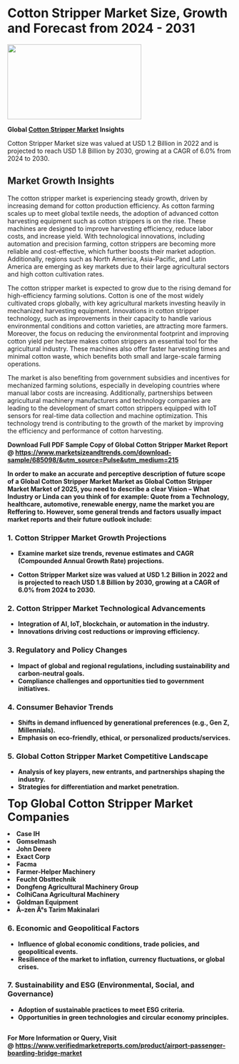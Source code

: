 <H1>Cotton Stripper Market Size, Growth and Forecast from 2024 - 2031</H1><img class="aligncenter size-medium wp-image-584254" src="https://thirdeyenews.in/wp-content/uploads/2024/09/Global-Market-Research-300x168.jpeg" alt="" width="300" height="168" /><p><strong>Global&nbsp;<a href="https://www.marketsizeandtrends.com/download-sample/685098/&amp;utm_source=Pulse&amp;utm_medium=215">Cotton Stripper Market</a> Insights</strong></p><p>Cotton Stripper Market size was valued at USD 1.2 Billion in 2022 and is projected to reach USD 1.8 Billion by 2030, growing at a CAGR of 6.0% from 2024 to 2030.</p><p><h2>Market Growth Insights</h2> <p>The cotton stripper market is experiencing steady growth, driven by increasing demand for cotton production efficiency. As cotton farming scales up to meet global textile needs, the adoption of advanced cotton harvesting equipment such as cotton strippers is on the rise. These machines are designed to improve harvesting efficiency, reduce labor costs, and increase yield. With technological innovations, including automation and precision farming, cotton strippers are becoming more reliable and cost-effective, which further boosts their market adoption. Additionally, regions such as North America, Asia-Pacific, and Latin America are emerging as key markets due to their large agricultural sectors and high cotton cultivation rates.</p> <p><strong></strong></p> <p>The cotton stripper market is expected to grow due to the rising demand for high-efficiency farming solutions. Cotton is one of the most widely cultivated crops globally, with key agricultural markets investing heavily in mechanized harvesting equipment. Innovations in cotton stripper technology, such as improvements in their capacity to handle various environmental conditions and cotton varieties, are attracting more farmers. Moreover, the focus on reducing the environmental footprint and improving cotton yield per hectare makes cotton strippers an essential tool for the agricultural industry. These machines also offer faster harvesting times and minimal cotton waste, which benefits both small and large-scale farming operations.</p> <p>The market is also benefiting from government subsidies and incentives for mechanized farming solutions, especially in developing countries where manual labor costs are increasing. Additionally, partnerships between agricultural machinery manufacturers and technology companies are leading to the development of smart cotton strippers equipped with IoT sensors for real-time data collection and machine optimization. This technology trend is contributing to the growth of the market by improving the efficiency and performance of cotton harvesting.</p> <p><strong></p><p><span class=""><strong>Download Full PDF Sample Copy of Global Cotton Stripper Market Report</strong> @ <a href="https://www.marketsizeandtrends.com/download-sample/685098/&amp;utm_source=Pulse&amp;utm_medium=215" target="_blank">https://www.marketsizeandtrends.com/download-sample/685098/&amp;utm_source=Pulse&amp;utm_medium=215</a></span></p><p>In order to make an accurate and perceptive description of future scope of a Global&nbsp;Cotton Stripper Market Market as Global&nbsp;Cotton Stripper Market Market of 2025, you need to describe a clear Vision &ndash; What Industry or Linda can you think of for example: Quote from a Technology, healthcare, automotive, renewable energy, name the market you are Reffering to. However, some general trends and factors usually impact market reports and their future outlook include:</p><h3>1.&nbsp;<strong>Cotton Stripper Market Growth Projections</strong></h3><ul><li>Examine market size trends, revenue estimates and CAGR (Compounded Annual Growth Rate) projections.</li><li><p>Cotton Stripper Market size was valued at USD 1.2 Billion in 2022 and is projected to reach USD 1.8 Billion by 2030, growing at a CAGR of 6.0% from 2024 to 2030.</p></li></ul><h3>2.&nbsp;<strong>Cotton Stripper Market Technological Advancements</strong></h3><ul><li>Integration of AI, IoT, blockchain, or automation in the industry.</li><li>Innovations driving cost reductions or improving efficiency.</li></ul><h3>3.&nbsp;<strong>Regulatory and Policy Changes</strong></h3><ul><li>Impact of global and regional regulations, including sustainability and carbon-neutral goals.</li><li>Compliance challenges and opportunities tied to government initiatives.</li></ul><h3>4.&nbsp;<strong>Consumer Behavior Trends</strong></h3><ul><li>Shifts in demand influenced by generational preferences (e.g., Gen Z, Millennials).</li><li>Emphasis on eco-friendly, ethical, or personalized products/services.</li></ul><h3>5.&nbsp;<strong>Global Cotton Stripper Market Competitive Landscape</strong></h3><ul><li>Analysis of key players, new entrants, and partnerships shaping the industry.</li><li>Strategies for differentiation and market penetration.</li></ul><p data-pm-slice="1 1 []"><span style="color: inherit; font-family: inherit; font-size: 25px;">Top Global Cotton Stripper Market Companies</span></p><div class="" data-test-id=""><p><li>Case IH</li><li> Gomselmash</li><li> John Deere</li><li> Exact Corp</li><li> Facma</li><li> Farmer-Helper Machinery</li><li> Feucht Obsttechnik</li><li> Dongfeng Agricultural Machinery Group</li><li> ColhiCana Agricultural Machinery</li><li> Goldman Equipment</li><li> Ã–zen Ä°s Tarim Makinalari</li></p></div><h3>6.&nbsp;<strong>Economic and Geopolitical Factors</strong></h3><ul><li>Influence of global economic conditions, trade policies, and geopolitical events.</li><li>Resilience of the market to inflation, currency fluctuations, or global crises.</li></ul><h3>7.&nbsp;<strong>Sustainability and ESG (Environmental, Social, and Governance)</strong></h3><ul><li>Adoption of sustainable practices to meet ESG criteria.</li><li>Opportunities in green technologies and circular economy principles.</li></ul><h2><strong style="font-size: 14px;">For More Information or Query, Visit @&nbsp;</strong><a style="background-color: #ffffff; font-size: 14px;" href="https://www.marketsizeandtrends.com/report/cotton-stripper-market/" target="_blank">https://www.verifiedmarketreports.com/product/airport-passenger-boarding-bridge-market</a></h2>
